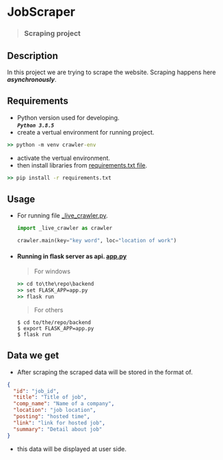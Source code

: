 # JobScraper
> ### Scraping project

## Description

In this project we are trying to scrape the website. Scraping happens here ***asynchronously***.

## Requirements

- Python version used for developing.  
***```Python 3.8.5```***
- create a vertual environment for running project.  
```cmd
>> python -m venv crawler-env
```

- activate the vertual environment.
- then install libraries from [requirements.txt file](https://github.com/raita0100/Job-Portal/blob/master/backend/requirements.txt).  
```cmd
>> pip install -r requirements.txt
```  

## Usage  

- For running file [_live_crawler.py](https://github.com/raita0100/Job-Portal/blob/master/backend/_live_crawler.py).  
  ```python
  import _live_crawler as crawler
  
  crawler.main(key="key word", loc="location of work")
  
  ```
- #### Running in flask server as api. [app.py](https://github.com/raita0100/Job-Portal/blob/master/backend/app.py)
  > For windows
  ```cmd
  >> cd to\the\repo\backend
  >> set FLASK_APP=app.py
  >> flask run
  ```
  
  > For others
  ```shell
  $ cd to/the/repo/backend
  $ export FLASK_APP=app.py
  $ flask run
  ```
## Data we get
- After scraping the scraped data will be stored in the format of.
```json
{
  "id": "job_id", 
  "title": "Title of job", 
  "comp_name": "Name of a company", 
  "location": "job location", 
  "posting": "hosted time", 
  "link": "link for hosted job", 
  "summary": "Detail about job"
}
```
- this data will be displayed at user side.
